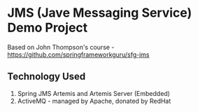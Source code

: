 # JMS (Jave Messaging Service) Demo Project
Based on John Thompson's course - https://github.com/springframeworkguru/sfg-jms

## Technology Used

1. Spring JMS Artemis and Artemis Server (Embedded)
2. ActiveMQ - managed by Apache, donated by RedHat